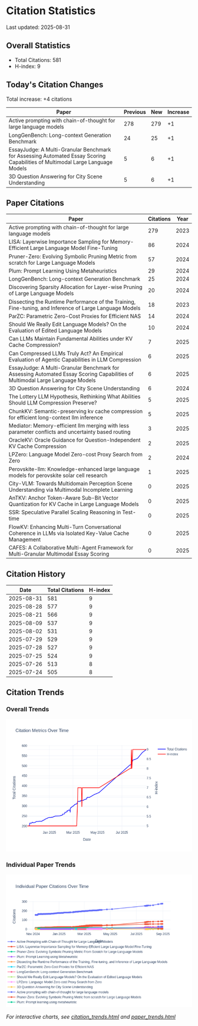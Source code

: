 # Citation Statistics

Last updated: 2025-08-31

## Overall Statistics
- Total Citations: 581
- H-index: 9

## Today's Citation Changes 

Total increase: +4 citations

| Paper | Previous | New | Increase |
| ----- | --------- | --- | -------- |
| Active prompting with chain-of-thought for large language models | 278 | 279 | +1 |
| LongGenBench: Long-context Generation Benchmark | 24 | 25 | +1 |
| EssayJudge: A Multi-Granular Benchmark for Assessing Automated Essay Scoring Capabilities of Multimodal Large Language Models | 5 | 6 | +1 |
| 3D Question Answering for City Scene Understanding | 5 | 6 | +1 |

## Paper Citations

| Paper | Citations | Year |
| ----- | --------- | ---- |
| Active prompting with chain-of-thought for large language models | 279 | 2023 |
| LISA: Layerwise Importance Sampling for Memory-Efficient Large Language Model Fine-Tuning | 86 | 2024 |
| Pruner-Zero: Evolving Symbolic Pruning Metric from scratch for Large Language Models | 57 | 2024 |
| Plum: Prompt Learning Using Metaheuristics | 29 | 2024 |
| LongGenBench: Long-context Generation Benchmark | 25 | 2024 |
| Discovering Sparsity Allocation for Layer-wise Pruning of Large Language Models | 20 | 2024 |
| Dissecting the Runtime Performance of the Training, Fine-tuning, and Inference of Large Language Models | 18 | 2023 |
| ParZC: Parametric Zero-Cost Proxies for Efficient NAS | 14 | 2024 |
| Should We Really Edit Language Models? On the Evaluation of Edited Language Models | 10 | 2024 |
| Can LLMs Maintain Fundamental Abilities under KV Cache Compression? | 7 | 2025 |
| Can Compressed LLMs Truly Act? An Empirical Evaluation of Agentic Capabilities in LLM Compression | 6 | 2025 |
| EssayJudge: A Multi-Granular Benchmark for Assessing Automated Essay Scoring Capabilities of Multimodal Large Language Models | 6 | 2025 |
| 3D Question Answering for City Scene Understanding | 6 | 2024 |
| The Lottery LLM Hypothesis, Rethinking What Abilities Should LLM Compression Preserve? | 5 | 2025 |
| ChunkKV: Semantic-preserving kv cache compression for efficient long-context llm inference | 5 | 2025 |
| Mediator: Memory-efficient llm merging with less parameter conflicts and uncertainty based routing | 3 | 2025 |
| OracleKV: Oracle Guidance for Question-Independent KV Cache Compression | 2 | 2025 |
| LPZero: Language Model Zero-cost Proxy Search from Zero | 2 | 2024 |
| Perovskite-llm: Knowledge-enhanced large language models for perovskite solar cell research | 1 | 2025 |
| City-VLM: Towards Multidomain Perception Scene Understanding via Multimodal Incomplete Learning | 0 | 2025 |
| AnTKV: Anchor Token-Aware Sub-Bit Vector Quantization for KV Cache in Large Language Models | 0 | 2025 |
| SSR: Speculative Parallel Scaling Reasoning in Test-time | 0 | 2025 |
| FlowKV: Enhancing Multi-Turn Conversational Coherence in LLMs via Isolated Key-Value Cache Management | 0 | 2025 |
| CAFES: A Collaborative Multi-Agent Framework for Multi-Granular Multimodal Essay Scoring | 0 | 2025 |

## Citation History

| Date | Total Citations | H-index |
| ---- | --------------- | ------- |
| 2025-08-31 | 581 | 9 |
| 2025-08-28 | 577 | 9 |
| 2025-08-21 | 566 | 9 |
| 2025-08-09 | 537 | 9 |
| 2025-08-02 | 531 | 9 |
| 2025-07-29 | 529 | 9 |
| 2025-07-28 | 527 | 9 |
| 2025-07-25 | 524 | 9 |
| 2025-07-26 | 513 | 8 |
| 2025-07-24 | 505 | 8 |

## Citation Trends

### Overall Trends
![Citation Trends](citation_trends.png)

### Individual Paper Trends
![Paper Trends](paper_trends.png)

*For interactive charts, see [citation_trends.html](citation_trends.html) and [paper_trends.html](paper_trends.html)*